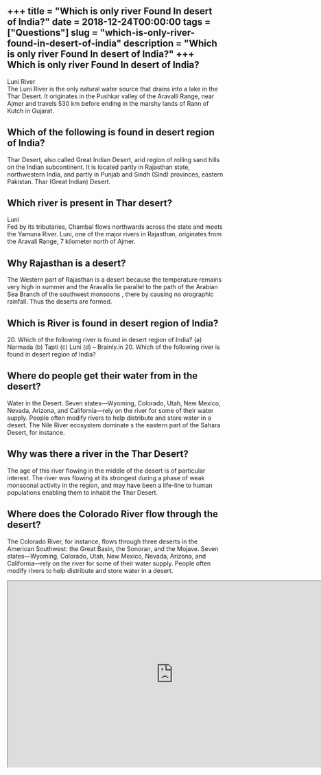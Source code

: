 +++
title = "Which is only river Found In desert of India?"
date = 2018-12-24T00:00:00
tags = ["Questions"]
slug = "which-is-only-river-found-in-desert-of-india"
description = "Which is only river Found In desert of India?"
+++
Which is only river Found In desert of India?
---------------------------------------------

Luni River  
The Luni River is the only natural water source that drains into a lake in the Thar Desert. It originates in the Pushkar valley of the Aravalli Range, near Ajmer and travels 530 km before ending in the marshy lands of Rann of Kutch in Gujarat.

Which of the following is found in desert region of India?
----------------------------------------------------------

Thar Desert, also called Great Indian Desert, arid region of rolling sand hills on the Indian subcontinent. It is located partly in Rajasthan state, northwestern India, and partly in Punjab and Sindh (Sind) provinces, eastern Pakistan. Thar (Great Indian) Desert.

Which river is present in Thar desert?
--------------------------------------

Luni  
Fed by its tributaries, Chambal flows northwards across the state and meets the Yamuna River. Luni, one of the major rivers in Rajasthan, originates from the Aravali Range, 7 kilometer north of Ajmer.

Why Rajasthan is a desert?
--------------------------

The Western part of Rajasthan is a desert because the temperature remains very high in summer and the Aravallis lie parallel to the path of the Arabian Sea Branch of the southwest monsoons , there by causing no orographic rainfall. Thus the deserts are formed.

Which is River is found in desert region of India?
--------------------------------------------------

20\. Which of the following river is found in desert region of India? (a) Narmada (b) Tapti (c) Luni (d) – Brainly.in 20. Which of the following river is found in desert region of India?

Where do people get their water from in the desert?
---------------------------------------------------

Water in the Desert. Seven states—Wyoming, Colorado, Utah, New Mexico, Nevada, Arizona, and California—rely on the river for some of their water supply. People often modify rivers to help distribute and store water in a desert. The Nile River ecosystem dominate s the eastern part of the Sahara Desert, for instance.

Why was there a river in the Thar Desert?
-----------------------------------------

The age of this river flowing in the middle of the desert is of particular interest. The river was flowing at its strongest during a phase of weak monsoonal activity in the region, and may have been a life-line to human populations enabling them to inhabit the Thar Desert.

Where does the Colorado River flow through the desert?
------------------------------------------------------

The Colorado River, for instance, flows through three deserts in the American Southwest: the Great Basin, the Sonoran, and the Mojave. Seven states—Wyoming, Colorado, Utah, New Mexico, Nevada, Arizona, and California—rely on the river for some of their water supply. People often modify rivers to help distribute and store water in a desert.

<iframe allow="accelerometer; autoplay; clipboard-write; encrypted-media; gyroscope; picture-in-picture" allowfullscreen="" class="__youtube_prefs__  epyt-is-override  no-lazyload" data-no-lazy="1" data-origheight="433" data-origwidth="770" data-skipgform_ajax_framebjll="" height="433" id="_ytid_56241" loading="lazy" src="https://www.youtube.com/embed/DAs7lqce1cI?enablejsapi=1&autoplay=0&cc_load_policy=0&cc_lang_pref=&iv_load_policy=1&loop=0&modestbranding=0&rel=1&fs=1&playsinline=0&autohide=2&theme=dark&color=red&controls=1&" title="YouTube player" width="770"></iframe>
